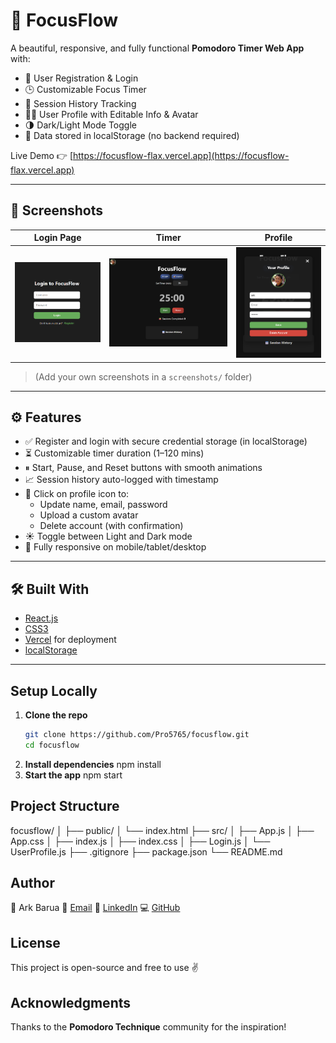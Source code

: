 # 🧠 FocusFlow

A beautiful, responsive, and fully functional **Pomodoro Timer Web App** with:

- 🔐 User Registration & Login
- 🕒 Customizable Focus Timer
- 📅 Session History Tracking
- 🧑‍💼 User Profile with Editable Info & Avatar
- 🌗 Dark/Light Mode Toggle
- 💾 Data stored in localStorage (no backend required)

Live Demo 👉 [https://focusflow-flax.vercel.app](https://focusflow-flax.vercel.app)

---

## 📸 Screenshots

| Login Page                        | Timer                             | Profile                               |
|-----------------------------------|-----------------------------------|---------------------------------------|
| ![login](./screenshots/login.png) | ![timer](./screenshots/timer.png) | ![profile](./screenshots/profile.png) |

> (Add your own screenshots in a `screenshots/` folder)

---

## ⚙ Features

- ✅ Register and login with secure credential storage (in localStorage)
- ⏳ Customizable timer duration (1–120 mins)
- ⏸ Start, Pause, and Reset buttons with smooth animations
- 📈 Session history auto-logged with timestamp
- 🧑 Click on profile icon to:
  - Update name, email, password
  - Upload a custom avatar
  - Delete account (with confirmation)
- ☀️ Toggle between Light and Dark mode
- 📱 Fully responsive on mobile/tablet/desktop

---

## 🛠️ Built With

- [React.js](https://reactjs.org/)
- [CSS3](https://developer.mozilla.org/en-US/docs/Web/CSS)
- [Vercel](https://vercel.com/) for deployment
- [localStorage](https://developer.mozilla.org/en-US/docs/Web/API/Window/localStorage)

---

## Setup Locally

1. **Clone the repo**
   ```bash
   git clone https://github.com/Pro5765/focusflow.git
   cd focusflow
2. **Install dependencies**
   npm install
3. **Start the app**
   npm start

## Project Structure
focusflow/
│
├── public/
│   └── index.html
├── src/
│   ├── App.js
│   ├── App.css
│   ├── index.js
│   ├── index.css
│   ├── Login.js
│   └── UserProfile.js
├── .gitignore
├── package.json
└── README.md

## Author
👤 Ark Barua
📧 [Email](arkbarua16@gmail.com)
🔗 [LinkedIn](www.linkedin.com/in/arkbarua)
💻 [GitHub](https://github.com/Pro5765)

## License
This project is open-source and free to use ✌️

## Acknowledgments
Thanks to the **Pomodoro Technique** community for the inspiration! 
